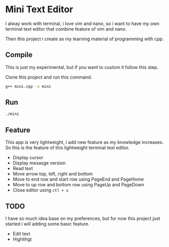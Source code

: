 # Mini Text Editor

I alway work with terminal, i love vim and nano, so i want to have my own terminal text editor that combine feature of vim and nano.

Then this project i create as my learning material of programming with cpp.

## Compile

This is just my experimental, but if you want to custom it follow this step.

Clone this project and run this command.
```bash
g++ mini.cpp -o mini
```

## Run

```bash
./mini
```

## Feature

This app is very lightweight, i add new feature as my knowledge increases. So this is the feature of this lightweight terminal text editor.

- Display cursor
- Display mesasge version
- Read text
- Move arrow top, left, right and bottom
- Move to end row and start row using PageEnd and PageHome
- Move to up row and bottom row using PageUp and PageDown
- Close editor using `ctl + x`

## TODO

I have so much idea base on my preferences, but for now this project just started i will adding some basic feature.

- Edit text
- Highlihgt
